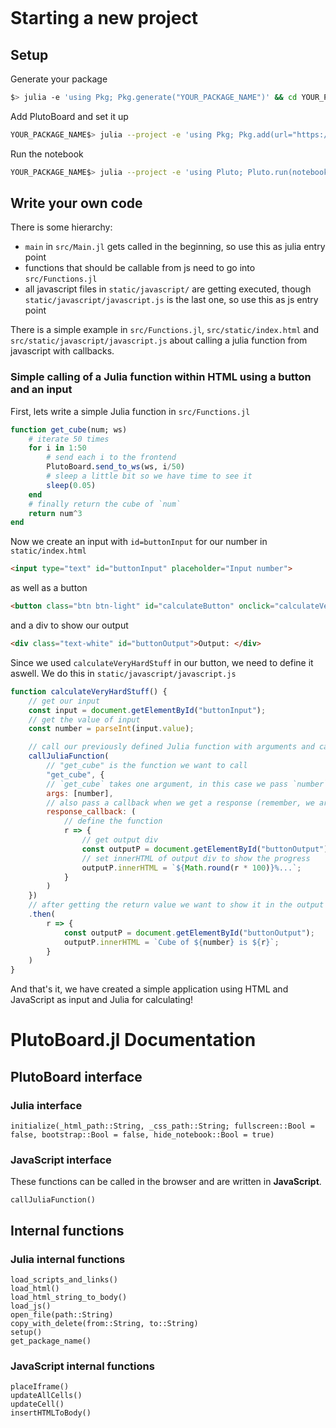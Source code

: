 ```@contents
```

# Starting a new project

## Setup
Generate your package
```bash
$> julia -e 'using Pkg; Pkg.generate("YOUR_PACKAGE_NAME")' && cd YOUR_PACKAGE_NAME
```
Add PlutoBoard and set it up
```bash
YOUR_PACKAGE_NAME$> julia --project -e 'using Pkg; Pkg.add(url="https://github.com/UniStuttgart-IKR/PlutoBoard.jl"); using PlutoBoard; PlutoBoard.setup()' 
```
Run the notebook
```bash
YOUR_PACKAGE_NAME$> julia --project -e 'using Pluto; Pluto.run(notebook="PlutoBoardNotebook.jl")'
```

## Write your own code
There is some hierarchy:
- `main` in `src/Main.jl` gets called in the beginning, so use this as julia entry point
- functions that should be callable from js need to go into `src/Functions.jl`
- all javascript files in `static/javascript/` are getting executed, though `static/javascript/javascript.js` is the last one, so use this as js entry point

There is a simple example in `src/Functions.jl`, `src/static/index.html` and `src/static/javascript/javascript.js` about calling a julia function from javascript with callbacks.

### Simple calling of a Julia function within HTML using a button and an input

First, lets write a simple Julia function in `src/Functions.jl`
```Julia
function get_cube(num; ws)
    # iterate 50 times
	for i in 1:50
        # send each i to the frontend
		PlutoBoard.send_to_ws(ws, i/50)
        # sleep a little bit so we have time to see it
		sleep(0.05)
	end
    # finally return the cube of `num`
	return num^3
end
```

Now we create an input with `id=buttonInput` for our number in `static/index.html`
```HTML
<input type="text" id="buttonInput" placeholder="Input number">
```
as well as a button
```HTML
<button class="btn btn-light" id="calculateButton" onclick="calculateVeryHardStuff()">Calculate</button>
```
and a div to show our output
```HTML
<div class="text-white" id="buttonOutput">Output: </div>
```
Since we used `calculateVeryHardStuff` in our button, we need to define it aswell. We do this in `static/javascript/javascript.js`
```JavaScript
function calculateVeryHardStuff() {
    // get our input
    const input = document.getElementById("buttonInput");
    // get the value of input 
    const number = parseInt(input.value);

    // call our previously defined Julia function with arguments and callback
    callJuliaFunction(
        // "get_cube" is the function we want to call
        "get_cube", {
        // `get_cube` takes one argument, in this case we pass `number`
        args: [number],
        // also pass a callback when we get a response (remember, we are sending the progress of the for loop, i/50)
        response_callback: (
            // define the function
            r => {
                // get output div
                const outputP = document.getElementById("buttonOutput");
                // set innerHTML of output div to show the progress
                outputP.innerHTML = `${Math.round(r * 100)}%...`;
            }
        )
    })
    // after getting the return value we want to show it in the output div
    .then(
        r => {
            const outputP = document.getElementById("buttonOutput");
            outputP.innerHTML = `Cube of ${number} is ${r}`;
        }
    )
}
```
And that's it, we have created a simple application using HTML and JavaScript as input and Julia for calculating!

# PlutoBoard.jl Documentation

## PlutoBoard interface

### Julia interface
```@docs
initialize(_html_path::String, _css_path::String; fullscreen::Bool = false, bootstrap::Bool = false, hide_notebook::Bool = true)
```

### JavaScript interface
These functions can be called in the browser and are written in **JavaScript**.
```@docs
callJuliaFunction()
```

## Internal functions

### Julia internal functions
```@docs
load_scripts_and_links()
load_html()
load_html_string_to_body()
load_js()
open_file(path::String)
copy_with_delete(from::String, to::String)
setup()
get_package_name()
```

### JavaScript internal functions
```@docs
placeIframe()
updateAllCells()
updateCell()
insertHTMLToBody()
```